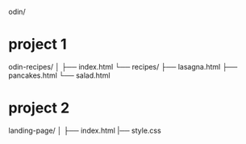 odin/
# project 1
odin-recipes/
│
├── index.html
└── recipes/
    ├── lasagna.html
    ├── pancakes.html
    └── salad.html

# project 2
landing-page/
│
├── index.html
|── style.css
